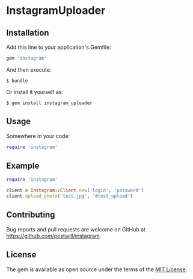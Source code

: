 # InstagramUploader

## Installation

Add this line to your application's Gemfile:

```ruby
gem 'instagram'
```

And then execute:

    $ bundle

Or install it yourself as:

    $ gem install instagram_uploader

## Usage

Somewhere in your code:
```ruby
require 'instagram'
```

## Example
```ruby
require 'instagram'

client = Instagram::Client.new('login', 'password')
client.upload_photo('test.jpg', '#test_upload')
```

## Contributing

Bug reports and pull requests are welcome on GitHub at https://github.com/postwill/instagram.


## License

The gem is available as open source under the terms of the [MIT License](http://opensource.org/licenses/MIT).
